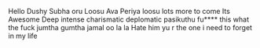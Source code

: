 Hello 
Dushy
Subha oru Loosu
Ava Periya loosu
lots more to come
Its Awesome
Deep
intense
charismatic
deplomatic
pasikuthu
fu**** this
what the fuck
jumtha
gumtha
jamal
oo la la 
Hate him
yu r the one i need to forget in my life
